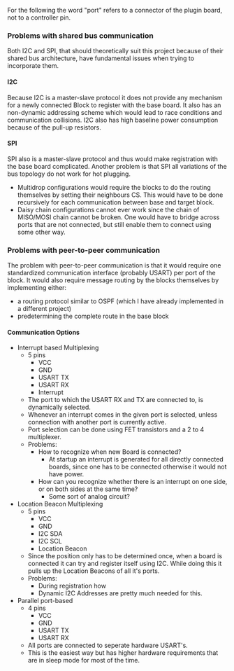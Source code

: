 
For the following the word "port" refers to a connector of the plugin board, not to a controller pin.

### Problems with shared bus communication

Both I2C and SPI, that should theoretically suit this project because of their shared bus architecture, have fundamental issues when trying to incorporate them.

#### I2C

Because I2C is a master-slave protocol it does not provide any mechanism for a newly connected Block to register with the base board.
It also has an non-dynamic addressing scheme which would lead to race conditions and communication collisions.
I2C also has high baseline power consumption because of the pull-up resistors. 

#### SPI

SPI also is a master-slave protocol and thus would make registration with the base board complicated.
Another problem is that SPI all variations of the bus topology do not work for hot plugging.
- Multidrop configurations would require the blocks to do the routing themselves by setting their neighbours CS.
  This would have to be done recursively for each communication between base and target block.
- Daisy chain configurations cannot ever work since the chain of MISO/MOSI chain cannot be broken.
  One would have to bridge across ports that are not connected, but still enable them to connect using some other way.

### Problems with peer-to-peer communication

The problem with peer-to-peer communication is that it would require one standardized communication interface (probably USART) per port of the block.
It would also require message routing by the blocks themselves by implementing either:
- a routing protocol similar to OSPF (which I have already implemented in a different project)
- predetermining the complete route in the base block

#### Communication Options

- Interrupt based Multiplexing
  - 5 pins
    - VCC
    - GND
    - USART TX
    - USART RX
    - Interrupt
  - The port to which the USART RX and TX are connected to, is dynamically selected.
   - Whenever an interrupt comes in the given port is selected, unless connection with another port is currently active.
   - Port selection can be done using FET transistors and a 2 to 4 multiplexer.
  - Problems:
    - How to recognize when new Board is connected?
      - At startup an interrupt is generated for all directly connected boards, since one has to be connected otherwise it would not have power.
    - How can you recognize whether there is an interrupt on one side, or on both sides at the same time?
      - Some sort of analog circuit?
- Location Beacon Multiplexing
  - 5 pins
    - VCC
    - GND
    - I2C SDA
    - I2C SCL
    - Location Beacon
  - Since the position only has to be determined once, when a board is connected it can try and register itself using I2C.
    While doing this it pulls up the Location Beacons of all it's ports.
  - Problems:
    - During registration how
    - Dynamic I2C Addresses are pretty much needed for this. 
- Parallel port-based
  - 4 pins
    - VCC
    - GND
    - USART TX
    - USART RX
  - All ports are connected to seperate hardware USART's.
  - This is the easiest way but has higher hardware requirements that are in sleep mode for most of the time.
 
